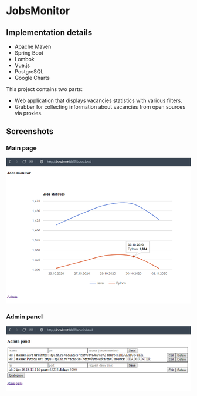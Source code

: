 # JobsMonitor

## Implementation details
* Apache Maven
* Spring Boot
* Lombok
* Vue.js
* PostgreSQL
* Google Charts

This project contains two parts:
* Web application that displays vacancies statistics with various filters.
* Grabber for collecting information about vacancies from open sources via proxies.

## Screenshots
### Main page
![index](index.png)

### Admin panel
![admin](admin.png)
